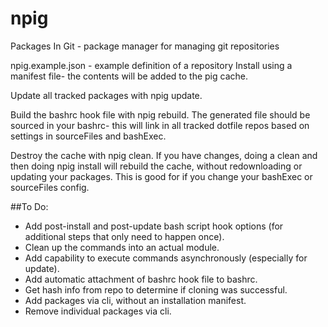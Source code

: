 # npig
Packages In Git - package manager for managing git repositories

npig.example.json - example definition of a repository
Install using a manifest file- the contents will be added to the pig cache.

Update all tracked packages with npig update.

Build the bashrc hook file with npig rebuild. The generated file should be
sourced in your bashrc- this will link in all tracked dotfile repos based on
settings in sourceFiles and bashExec.

Destroy the cache with npig clean.  If you have changes, doing a clean and then
doing npig install will rebuild the cache, without redownloading or updating
your packages.  This is good for if you change your bashExec or sourceFiles config.

##To Do:
*   Add post-install and post-update bash script hook options (for additional steps that only need to happen once).
*   Clean up the commands into an actual module.
*   Add capability to execute commands asynchronously (especially for update).
*   Add automatic attachment of bashrc hook file to bashrc.
*   Get hash info from repo to determine if cloning was successful.
*   Add packages via cli, without an installation manifest.
*   Remove individual packages via cli.
